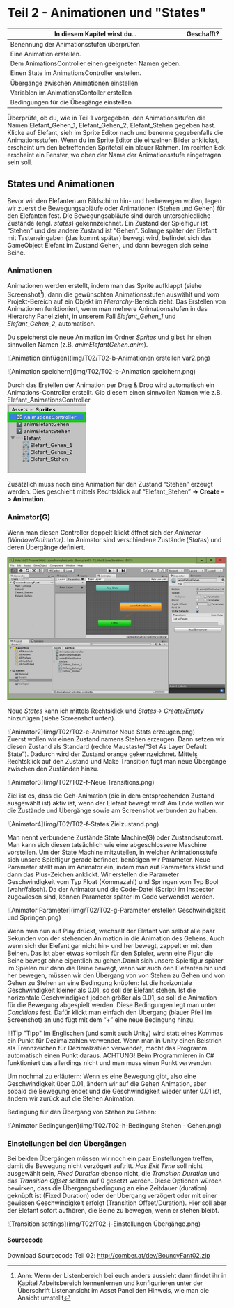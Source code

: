 # Teil 2 - Animationen und "States"


In diesem Kapitel wirst du... |  Geschafft?
------------------------------|-------------
Benennung der Animationsstufen überprüfen |  
Eine Animation erstellen. |
Dem AnimationsController einen geeigneten Namen geben. |
Einen State im AnimationsController erstellen. |
Übergänge zwischen Animationen einstellen |
Variablen im AnimationsContoller erstellen |
Bedingungen für die Übergänge einstellen |

Überprüfe, ob du, wie in Teil 1 vorgegeben, den Animationsstufen die Namen Elefant_Gehen_1, Elefant_Gehen_2, Elefant_Stehen gegeben hast. Klicke auf Elefant, sieh im Sprite Editor nach und benenne gegebenfalls die Animationsstufen. Wenn du im Sprite Editor die einzelnen Bilder anklickst, erscheint um den betreffenden Spriteteil ein blauer Rahmen. Im rechten Eck erscheint ein Fenster, wo oben der Name der Animationsstufe eingetragen sein soll.

## States und Animationen

Bevor wir den Elefanten am Bildschirm hin- und herbewegen wollen, legen wir zuerst die Bewegungsabläufe oder Animationen (Stehen und Gehen) für den Elefanten fest. Die Bewegungsabläufe sind durch unterschiedliche Zustände (engl. *states*)  gekennzeichnet.  Ein Zustand der Spielfigur ist “Stehen” und der andere Zustand ist “Gehen”. Solange später der Elefant mit Tasteneingaben (das kommt später) bewegt wird, befindet sich das GameObject Elefant im Zustand Gehen, und dann bewegen sich seine Beine.

### Animationen

Animationen werden erstellt, indem man das Sprite aufklappt (siehe Screenshot[^1]), dann die gewünschten Animationsstufen auswählt und vom Projekt-Bereich auf ein Objekt im *Hierarchy*-Bereich zieht. Das Erstellen von Animationen funktioniert, wenn man mehrere Animationsstufen in das Hierarchy Panel zieht, in unserem Fall *Elefant_Gehen_1* und *Elefant_Gehen_2*, automatisch.

Du speicherst die neue Animation im Ordner *Sprites* und gibst ihr einen sinnvollen Namen (z.B. *animElefantGehen.anim*).

![Animation einfügen](img/T02/T02-b-Animationen erstellen var2.png)
<!-- korrektes Bild? bezeichnungen ev verwirrend -->

[^1]: Anm: Wenn der Listenbereich bei euch anders aussieht dann findet ihr in Kapitel Arbeitsbereich kennenlernen und konfigurieren unter der Überschrift Listenansicht im Asset Panel den Hinweis, wie man die Ansicht umstellt

![Animation speichern](img/T02/T02-b-Animation speichern.png)

Durch das Erstellen der Animation per Drag & Drop wird automatisch ein Animations-Controller erstellt. Gib diesem einen sinnvollen Namen wie z.B. Elefant_AnimationsController  
![AnimCtrl umbenennen](img/T02/T02-c-AnimationsController.png)
<!-- korrektes Bild? leicht anderes in google docs -->

Zusätzlich muss noch eine Animation für den Zustand “Stehen” erzeugt werden. Dies geschieht mittels Rechtsklick auf “Elefant_Stehen” **-> Create -> Animation**.

### Animator(G)

Wenn man diesen Controller doppelt klickt öffnet sich der *Animator (Window/Animator)*. Im Animator sind verschiedene Zustände (*States*) und deren Übergänge definiert.

![Animator](img/T02/T02-d-Animator.png)

Neue *States* kann ich mittels Rechtsklick  und *States-> Create/Empty* hinzufügen (siehe Screenshot unten).

![Animator2](img/T02/T02-e-Animator Neue Stats erzeugen.png)  
Zuerst wollen wir einen Zustand namens Stehen erzeugen. Dann setzen wir diesen Zustand als Standard (rechte Maustaste/“Set As Layer Default State”). Dadurch wird der Zustand orange gekennzeichnet.
Mittels Rechtsklick auf den Zustand und Make Transition fügt man neue Übergänge zwischen den Zuständen hinzu.

![Animator3](img/T02/T02-f-Neue Transitions.png)

Ziel ist es, dass die Geh-Animation (die in dem entsprechenden Zustand ausgewählt ist) aktiv ist, wenn der Elefant bewegt wird! Am Ende wollen wir die Zustände und Übergänge sowie am Screenshot verbunden zu haben.

![Animator4](img/T02/T02-f-States Zielzustand.png)

Man nennt verbundene Zustände State Machine(G) oder Zustandsautomat. Man kann sich diesen tatsächlich wie eine abgeschlossene Maschine vorstellen. Um der State Machine mitzuteilen, in welcher Animationsstufe sich unsere Spielfigur gerade befindet, benötigen wir Parameter. Neue Parameter stellt man im Animator ein, indem man auf Parameters klickt und dann das Plus-Zeichen anklickt. Wir erstellen die Parameter Geschwindigkeit vom Typ Float (Kommazahl) und Springen vom Typ Bool (wahr/falsch). Da der Animator und die Code-Datei (Script) im Inspector zugewiesen sind, können Parameter später im Code verwendet werden.

![Animator Parameter](img/T02/T02-g-Parameter erstellen Geschwindigkeit und Springen.png)

Wenn man nun auf Play drückt, wechselt der Elefant von selbst alle paar Sekunden von der stehenden Animation in die Animation des Gehens. Auch wenn sich der Elefant gar nicht hin- und her bewegt, zappelt er mit den Beinen. Das ist aber etwas komisch für den Spieler, wenn eine Figur die Beine bewegt ohne eigentlich zu gehen.Damit sich unsere Spielfigur später im Spielen nur dann die Beine bewegt, wenn wir auch den Elefanten hin und her bewegen, müssen wir den Übergang von von Stehen zu Gehen und von Gehen zu Stehen an eine Bedingung knüpfen: Ist die horizontale Geschwindigkeit kleiner als 0.01, so soll der Elefant stehen. Ist die horizontale Geschwindigkeit jedoch größer als 0.01, so soll die Animation für die Bewegung abgespielt werden. Diese Bedingungen legt man unter *Conditions* fest. Dafür klickt man einfach den Übergang (blauer Pfeil im Screenshot) an und fügt mit dem “+” eine neue Bedingung hinzu.

!!!Tip "Tipp"
    Im Englischen (und somit auch Unity) wird statt eines Kommas ein Punkt für Dezimalzahlen verwendet. Wenn man in Unity einen Beistrich als Trennzeichen für Dezimalzahlen verwendet, macht das Programm automatisch einen Punkt daraus. ACHTUNG! Beim Programmieren in C# funktioniert das allerdings nicht und man muss einen Punkt verwenden.

 Um nochmal zu erläutern: Wenn es eine Bewegung gibt, also eine Geschwindigkeit über 0.01, ändern wir auf die Gehen Animation, aber sobald die Bewegung endet und die Geschwindigkeit wieder unter 0.01 ist, ändern wir zurück auf die Stehen Animation.

Bedingung für den Übergang von Stehen zu Gehen:

![Animator Bedingungen](img/T02/T02-h-Bedingung Stehen - Gehen.png)

### Einstellungen bei den Übergängen

Bei beiden Übergängen müssen wir noch ein paar Einstellungen treffen, damit die Bewegung nicht verzögert auftritt. *Has Exit Time* soll nicht ausgewählt sein, *Fixed Duration* ebenso nicht, die *Transition Duration* und das *Transition Offset* sollten auf 0 gesetzt werden. Diese Optionen würden bewirken, dass die Übergangsbedingung an eine Zeitdauer (duration) geknüpft ist (Fixed Duration) oder der Übergang verzögert oder mit einer gewissen Geschwindigkeit erfolgt (Transition Offset/Duration). Hier soll aber der Elefant sofort aufhören, die Beine zu bewegen, wenn er stehen bleibt.

![Transition settings](img/T02/T02-j-Einstellungen Übergänge.png)

#### Sourcecode
Download Sourcecode Teil 02: http://comber.at/dev/BouncyFant02.zip
